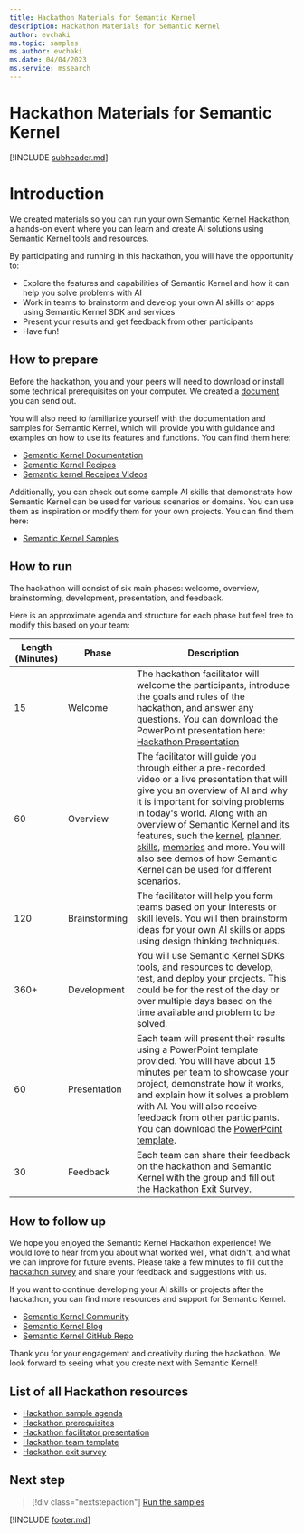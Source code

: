 ```yaml
---
title: Hackathon Materials for Semantic Kernel
description: Hackathon Materials for Semantic Kernel
author: evchaki
ms.topic: samples
ms.author: evchaki
ms.date: 04/04/2023
ms.service: mssearch
---
```

# Hackathon Materials for Semantic Kernel

[!INCLUDE [subheader.md](../includes/pat_medium.md)]


# Introduction
We created materials so you can run your own Semantic Kernel Hackathon, a hands-on event where you can learn and create AI solutions using Semantic Kernel tools and resources. 

By participating and running in this hackathon, you will have the opportunity to:

- Explore the features and capabilities of Semantic Kernel and how it can help you solve problems with AI
- Work in teams to brainstorm and develop your own AI skills or apps using Semantic Kernel SDK and services
- Present your results and get feedback from other participants 
- Have fun!


## How to prepare
Before the hackathon, you and your peers will need to download or install some technical prerequisites on your computer. We created a [document]() you can send out.

You will also need to familiarize yourself with the documentation and samples for Semantic Kernel, which will provide you with guidance and examples on how to use its features and functions. You can find them here:

- [Semantic Kernel Documentation](/semantic-kernel/)
- [Semantic Kernel Recipes](/semantic-kernel/howto/recipes)
- [Semantic kernel Receipes Videos](https://devblogs.microsoft.com/semantic-kernel/recipes/)

Additionally, you can check out some sample AI skills that demonstrate how Semantic Kernel can be used for various scenarios or domains. You can use them as inspiration or modify them for your own projects. You can find them here:

- [Semantic Kernel Samples](/semantic-kernel/samples/)


## How to run
The hackathon will consist of six main phases: welcome, overview, brainstorming, development, presentation, and feedback. 

Here is an approximate agenda and structure for each phase but feel free to modify this based on your team:

| Length (Minutes)  | Phase       | Description                                                                                                                                                                                                                                                                                                                                                                              |
| ----- | ----------- | ---------------------------------------------------------------------------------------------------------------------------------------------------------------------------------------------------------------------------------------------------------------------------------------------------------------------------------------------------------------------------------------- |
| 15  | Welcome     | The hackathon facilitator will welcome the participants, introduce the goals and rules of the hackathon, and answer any questions. You can download the PowerPoint presentation here: [Hackathon Presentation](link) |
| 60  | Overview    | The facilitator will guide you through either a pre-recorded video or a live presentation that will give you an overview of AI and why it is important for solving problems in today's world. Along with an overview of Semantic Kernel and its features, such the [kernel](/semantic-kernel/concepts-sk/kernel), [planner](/semantic-kernel/concepts-sk/planner), [skills](/semantic-kernel/concepts-sk/skills), [memories](/semantic-kernel/concepts-sk/memories) and more. You will also see demos of how Semantic Kernel can be used for different scenarios.                              |
| 120 | Brainstorming | The facilitator will help you form teams based on your interests or skill levels. You will then brainstorm ideas for your own AI skills or apps using design thinking techniques.  |
| 360+ | Development | You will use Semantic Kernel SDKs tools, and resources to develop, test, and deploy your projects. This could be for the rest of the day or over multiple days based on the time available and problem to be solved. |
| 60 | Presentation   | Each team will present their results using a PowerPoint template provided. You will have about 15 minutes per team to showcase your project, demonstrate how it works, and explain how it solves a problem with AI. You will also receive feedback from other participants. You can download the [PowerPoint template](link). |
| 30 | Feedback   | Each team can share their feedback on the hackathon and Semantic Kernel with the group and fill out the [Hackathon Exit Survey](https://aka.ms/sk/hack/feedback). |


## How to follow up
We hope you enjoyed the Semantic Kernel Hackathon experience! We would love to hear from you about what worked well, what didn't, and what we can improve for future events. Please take a few minutes to fill out the [hackathon survey](link) and share your feedback and suggestions with us.

If you want to continue developing your AI skills or projects after the hackathon, you can find more resources and support for Semantic Kernel.
 
- [Semantic Kernel Community](https://aka.ms/sk/discord)
- [Semantic Kernel Blog](https://aka.ms/sk/blog)
- [Semantic Kernel GitHub Repo](https://aka.ms/sk/repo)

Thank you for your engagement and creativity during the hackathon. We look forward to seeing what you create next with Semantic Kernel!


## List of all Hackathon resources
- [Hackathon sample agenda](link)
- [Hackathon prerequisites](link)
- [Hackathon facilitator presentation](link)
- [Hackathon team template](link)
- [Hackathon exit survey](link)


## Next step

> [!div class="nextstepaction"]
> [Run the samples](/semantic-kernel/support/samples)

[!INCLUDE [footer.md](../includes/footer.md)]

